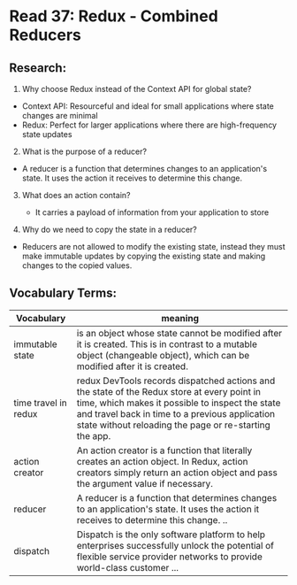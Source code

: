 # Read 37: Redux - Combined Reducers
## Research:
1. Why choose Redux instead of the Context API for global state?
 - Context API: Resourceful and ideal for small applications where state changes are minimal
- Redux: Perfect for larger applications where there are high-frequency state updates

2. What is the purpose of a reducer?
 - A reducer is a function that determines changes to an application's state. It uses the action it receives to determine this change.
  

3. What does an action contain?
   -  It carries a payload of information from your application to store
  
4. Why do we need to copy the state in a reducer?
 - Reducers are not allowed to modify the existing state, instead they must make immutable updates by copying the existing state and making changes to the copied values.


## Vocabulary Terms:

|  Vocabulary | meaning                          |
|---------|----------------------------------|
| immutable state | is an object whose state cannot be modified after it is created. This is in contrast to a mutable object (changeable object), which can be modified after it is created. |
| time travel in redux |redux DevTools records dispatched actions and the state of the Redux store at every point in time, which makes it possible to inspect the state and travel back in time to a previous application state without reloading the page or re-starting the app.  |
| action creator | An action creator is a function that literally creates an action object. In Redux, action creators simply return an action object and pass the argument value if necessary. |
| reducer | A reducer is a function that determines changes to an application's state. It uses the action it receives to determine this change. .. |
| dispatch | Dispatch is the only software platform to help enterprises successfully unlock the potential of flexible service provider networks to provide world-class customer ... |